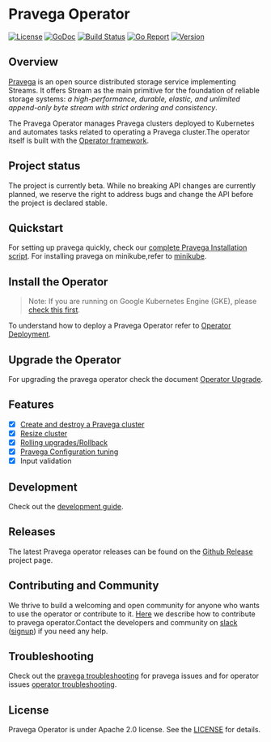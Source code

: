 # Pravega Operator

 [![License](https://img.shields.io/badge/License-Apache%202.0-blue.svg)](https://opensource.org/licenses/Apache-2.0) [![GoDoc](https://godoc.org/github.com/pravega/pravega-operator?status.svg)](https://godoc.org/github.com/pravega/pravega-operator) [![Build Status](https://travis-ci.org/pravega/pravega-operator.svg?branch=master)](https://travis-ci.org/pravega/pravega-operator) [![Go Report](https://goreportcard.com/badge/github.com/pravega/pravega-operator)](https://goreportcard.com/report/github.com/pravega/pravega-operator) [![Version](https://img.shields.io/github/release/pravega/pravega-operator.svg)](https://github.com/pravega/pravega-operator/releases)

## Overview

[Pravega](http://pravega.io) is an open source distributed storage service implementing Streams. It offers Stream as the main primitive for the foundation of reliable storage systems: *a high-performance, durable, elastic, and unlimited append-only byte stream with strict ordering and consistency*.

The Pravega Operator manages Pravega clusters deployed to Kubernetes and automates tasks related to operating a Pravega cluster.The operator itself is built with the [Operator framework](https://github.com/operator-framework/operator-sdk).

## Project status

The project is currently beta. While no breaking API changes are currently planned, we reserve the right to address bugs and change the API before the project is declared stable.

## Quickstart

For setting up pravega quickly, check our [complete Pravega Installation script](setup/README.md). For installing pravega on minikube,refer to [minikube](doc/minikube_setup.md).

## Install the Operator

> Note: If you are running on Google Kubernetes Engine (GKE), please [check this first](doc/development.md#installation-on-google-kubernetes-engine).

To understand how to deploy a Pravega Operator refer to [Operator Deployment](charts/pravega-operator#deploying-pravega-operator).

## Upgrade the Operator

For upgrading the pravega operator check the document [Operator Upgrade](doc/operator-upgrade.md).

## Features

- [x] [Create and destroy a Pravega cluster](charts/pravega/README.md)
- [x] [Resize cluster](charts/pravega#upgrading-pravega-cluster)
- [x] [Rolling upgrades/Rollback](doc/upgrade-cluster.md)
- [x] [Pravega Configuration tuning](doc/configuration.md)
- [x] Input validation

## Development

Check out the [development guide](doc/development.md).

## Releases  

The latest Pravega operator releases can be found on the [Github Release](https://github.com/pravega/pravega-operator/releases) project page.

## Contributing and Community

We thrive to build a welcoming and open community for anyone who wants to use the operator or contribute to it. [Here](CONTTRIBUTING.md) we describe how to contribute to pravega operator.Contact the developers and community on [slack](https://pravega-io.slack.com/) ([signup](https://pravega-slack-invite.herokuapp.com/)) if you need any help.

## Troubleshooting

Check out the [pravega troubleshooting](doc/troubleshooting.md#pravega-cluster-issues) for pravega issues and for operator issues [operator troubleshooting](doc/troubleshooting.md#pravega-operator-issues).

## License
Pravega Operator is under Apache 2.0 license. See the [LICENSE](https://github.com/pravega/pravega-operator/blob/master/LICENSE) for details.
